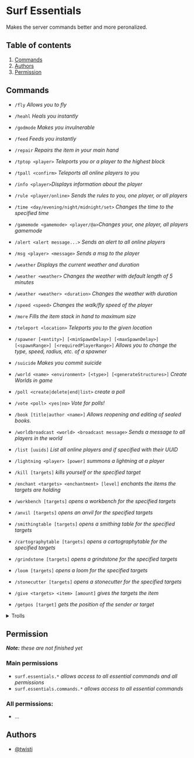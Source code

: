 
  

# Surf Essentials

  

Makes the server commands better and more peronalized.

## Table of contents

  

1. [Commands](#Commands)
2. [Authors](#Authors)
3. [Permission](#Permission)

## Commands

  

- `/fly` _Allows you to fly_

- `/heahl` _Heals you instantly_

- `/godmode` _Makes you invulnerable_

- `/feed` _Feeds you instantly_

- `/repair` _Repairs the item in your main hand_

- `/tptop <player>` _Teleports you or a player to the highest block_

- `/tpall <confirm>` _Teleports all online players to you_

- `/info <player>`_Displays information about the player_

- `/rule <player/online>` _Sends the rules to you, one player, or all players_

- `/time <day/evening/night/midnight/set>` _Changes the time to the specified time_

- `/gamemode <gamemode> <player/@a>`_Changes your, one player, all players gamemode_

- `/alert <alert message...>` _Sends an alert to all online players_

- `/msg <player> <message>` _Sends a msg to the player_

- `/weather` _Displays the current weather and duration_

- `/weather <weather>` _Changes the weather with default length of 5 minutes_

- `/weather <weather> <duration>` _Changes the weather with duration_

- `/speed <speed>` _Changes the walk/fly speed of the player_

- `/more` _Fills the item stack in hand to maximum size_

- `/teleport <location>` _Teleports you to the given location_

- `/spawner [<entity>] [<minSpawnDelay>] [<maxSpawnDelay>] [<spawnRange>] [<requiredPlayerRange>]` _Allows you to change the type, speed, radius, etc. of a spawner_

- `/suicide` _Makes you commit suicide_

- `/world <name> <environment> [<type>] [<generateStructures>]` _Create Worlds in game_

- `/poll <create|delete|end|list>` _create a poll_

- `/vote <poll> <yes|no>` _Vote for polls!_

- `/book [title|author <name>]` _Allows reopening and editing of sealed books._

- `/worldbroadcast <world> <broadcast message>` _Sends a message to all players in the world_

- `/list [uuids]` _List all online players and if specified with their UUID_

- `/lightning <player> [power]` _summons a lightning at a player_

- `/kill [targets]` _kills yourself or the specified target_

- `/enchant <targets> <enchantment> [level]` _enchants the items the targets are holding_

- `/workbench [targets]` _opens a workbench for the specified targets_

- `/anvil [targets]` _opens an anvil for the specified targets_

- `/smithingtable [targets]` _opens a smithing table for the specified targets_

- `/cartographytable [targets]` _opens a cartographytable for the specified targets_

- `/grindstone [targets]` _opens a grindstone for the specified targets_

- `/loom [targets]` _opens a loom for the specified targets_

- `/stonecutter [targets]` _opens a stonecutter for the specified targets_

- `/give <targets> <item> [amount]` _gives the targets the item_

- `/getpos [target]` _gets the position of the sender or target_

<details>
<summary>Trolls</summary>
<br>

- `/troll <boom> <target>` _creates a visual explosion and lets the target fly into the sky_
- `/troll <demo> <target>` _Shows the target the demo-message_
- `/troll <illusioner> <target> [<amount>]` _Summon an illusioner at the target position and add a blindness effect to the target_
- `/troll <bell> <target> [duration]` _Annoys the player with bell sounds for the given duration_
- `/troll <villager> <target> [duration]` _Annoys the player with villager sounds for the given duration_
- `/troll <anvil> <target> [duration]` _Summons damaged Anvil above the target for the given duration_
- `/troll <bell> <target> ` _Annoys the player with bell sounds for the given duration_
- `/troll <mlg> <target> <type>` _Forces the target to make the specified mlg_
- `/troll <water> <target> [duration]` _Makes the target think that he suffers from water phobia_
- `/troll <herobrine> <target>` _Scares the target with Herobrine (disappears after reconnecting)_

</details>

## Permission
***Note:** these are not finished yet*

### Main permissions
- `surf.essentials.*` _allows access to all essential commands and all permissions_
- `surf.essentials.commands.*` _allows access to all essential commands_

### All permissions:
- ...

## Authors

  

- [@twisti](https://git.slne.dev/twisti)

